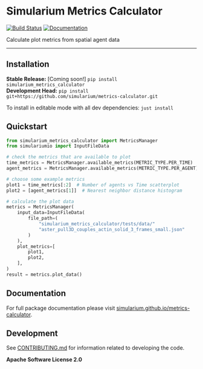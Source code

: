 # Simularium Metrics Calculator

[![Build Status](https://github.com/simularium/metrics-calculator/workflows/CI/badge.svg)](https://github.com/simularium/metrics-calculator/actions)
[![Documentation](https://github.com/simularium/metrics-calculator/workflows/Documentation/badge.svg)](https://simularium.github.io/metrics-calculator)

Calculate plot metrics from spatial agent data

---

## Installation

**Stable Release:** [Coming soon!] `pip install simularium_metrics_calculator`<br>
**Development Head:** `pip install git+https://github.com/simularium/metrics-calculator.git`

To install in editable mode with all dev dependencies: `just install`

## Quickstart

```python
from simularium_metrics_calculator import MetricsManager
from simulariumio import InputFileData

# check the metrics that are available to plot
time_metrics = MetricsManager.available_metrics(METRIC_TYPE.PER_TIME)
agent_metrics = MetricsManager.available_metrics(METRIC_TYPE.PER_AGENT)

# choose some example metrics
plot1 = time_metrics[:2]  # Number of agents vs Time scatterplot
plot2 = [agent_metrics[1]]  # Nearest neighbor distance histogram

# calculate the plot data
metrics = MetricsManager(
    input_data=InputFileData(
        file_path=(
            "simularium_metrics_calculator/tests/data/"
            "aster_pull3D_couples_actin_solid_3_frames_small.json"
        )
    ),
    plot_metrics=[
        plot1,
        plot2,
    ],
)
result = metrics.plot_data()
```

## Documentation

For full package documentation please visit [simularium.github.io/metrics-calculator](https://simularium.github.io/metrics-calculator).

## Development

See [CONTRIBUTING.md](CONTRIBUTING.md) for information related to developing the code.

**Apache Software License 2.0**
